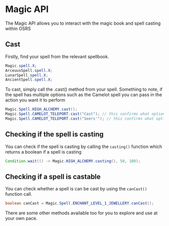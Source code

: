 # Magic API

The Magic API allows you to interact with the magic book and spell casting within OSRS

## Cast
Firstly, find your spell from the relevant spellbook.

```java
Magic.spell.X;
ArceuusSpell.spell.X;
LunarSpell.spell.X;
AncientSpell.spell.X;
```

To cast, simply call the .cast() method from your spell. Something to note, if the spell has multiple options such as the Camelot spell you can pass in the action you want it to perform
```java
Magic.Spell.HIGH_ALCHEMY.cast();
Magic.Spell.CAMELOT_TELEPORT.cast("Cast"); // this confirms what option you want to select
Magic.Spell.CAMELOT_TELEPORT.cast("Seers'"); // this confirms what option you want to select
```

## Checking if the spell is casting
You can check if the spell is casting by calling the `casting()` function which returns a boolean if a spell is casting

```java
Condition.wait(() -> Magic.HIGH_ALCHEMY.casting(), 50, 100);
```

## Checking if a spell is castable
You can check whether a spell is can be cast by using the `canCast()` function call.

```java
boolean canCast = Magic.Spell.ENCHANT_LEVEL_1_JEWELLERY.canCast();
```
There are some other methods available too for you to explore and use at your own pace.